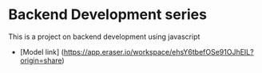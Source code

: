 # Backend Development series

This is a project on backend development using javascript
- [Model link] (https://app.eraser.io/workspace/ehsY6tbefOSe91OJhEIL?origin=share)